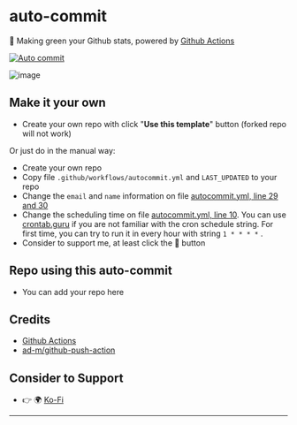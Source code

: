 # auto-commit

🌳 Making green your Github stats, powered by [Github Actions](https://github.com/features/actions)

[![Auto commit](https://github.com/lazyfayi/auto-commit/actions/workflows/autocommit.yml/badge.svg)](https://github.com/lazyfayi/auto-commit/actions/workflows/autocommit.yml)

![image](https://user-images.githubusercontent.com/80803750/211128466-67f721fe-afaf-429d-8141-85ccb29daddc.png)


## Make it your own

- Create your own repo with click "**Use this template**" button (forked repo will not work)

Or just do in the manual way:

- Create your own repo
- Copy file `.github/workflows/autocommit.yml` and `LAST_UPDATED` to your repo
- Change the `email` and `name` information on file [autocommit.yml, line 29 and 30](https://github.com/mazipan/auto-commit/blob/master/.github/workflows/autocommit.yml#L29)
- Change the scheduling time on file [autocommit.yml, line 10](https://github.com/mazipan/auto-commit/blob/master/.github/workflows/autocommit.yml#L10). You can use [crontab.guru](https://crontab.guru/) if you are not familiar with the cron schedule string. For first time, you can try to run it in every hour with string `1 * * * *` .
- Consider to support me, at least click the 🌟 button


## Repo using this auto-commit

- You can add your repo here


## Credits

- [Github Actions](https://github.com/features/actions)
- [ad-m/github-push-action](https://github.com/ad-m/github-push-action)

## Consider to Support

- 👉 🌍 [Ko-Fi](https://ko-fi.com/lazyfayi)

---


